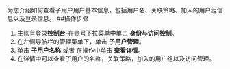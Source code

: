为您介绍如何查看子用户用户基本信息，包括用户名、关联策略、加入的用户组信息以及登录信息。
##操作步骤
1. 主账号登录**控制台**-在账号下拉菜单中单击 **身份与访问控制**。
2. 在左侧导航栏的管理菜单下，单击 **子用户管理**。
3. 单击 **子用户名称** 或者 在操作中单击 **查看详情**。
4. 在详情中可以查看子用户的名称，关联策略，加入的用户组以及访问管理。
